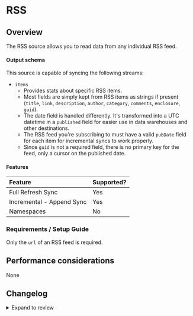 # RSS

## Overview

The RSS source allows you to read data from any individual RSS feed.

#### Output schema

This source is capable of syncing the following streams:

- `items`
  - Provides stats about specific RSS items.
  - Most fields are simply kept from RSS items as strings if present (`title`, `link`, `description`, `author`, `category`, `comments`, `enclosure`, `guid`).
  - The date field is handled differently. It's transformed into a UTC datetime in a `published` field for easier use in data warehouses and other destinations.
  - The RSS feed you're subscribing to must have a valid `pubDate` field for each item for incremental syncs to work properly.
  - Since `guid` is not a required field, there is no primary key for the feed, only a cursor on the published date.

#### Features

| Feature                   | Supported? |
| :------------------------ | :--------- |
| Full Refresh Sync         | Yes        |
| Incremental - Append Sync | Yes        |
| Namespaces                | No         |

### Requirements / Setup Guide

Only the `url` of an RSS feed is required.

## Performance considerations

None

## Changelog

<details>
  <summary>Expand to review</summary>

| Version | Date       | Pull Request                                             | Subject                        |
| :------ | :--------- | :------------------------------------------------------- | :----------------------------- |
| 1.0.32 | 2025-07-26 | [53952](https://github.com/airbytehq/airbyte/pull/53952) | Update dependencies |
| 1.0.31 | 2025-02-01 | [51897](https://github.com/airbytehq/airbyte/pull/51897) | Update dependencies |
| 1.0.30 | 2025-01-11 | [51334](https://github.com/airbytehq/airbyte/pull/51334) | Update dependencies |
| 1.0.29 | 2025-01-04 | [50935](https://github.com/airbytehq/airbyte/pull/50935) | Update dependencies |
| 1.0.28 | 2024-12-28 | [50731](https://github.com/airbytehq/airbyte/pull/50731) | Update dependencies |
| 1.0.27 | 2024-12-21 | [50296](https://github.com/airbytehq/airbyte/pull/50296) | Update dependencies |
| 1.0.26 | 2024-12-14 | [49699](https://github.com/airbytehq/airbyte/pull/49699) | Update dependencies |
| 1.0.25 | 2024-12-11 | [49082](https://github.com/airbytehq/airbyte/pull/49082) | Starting with this version, the Docker image is now rootless. Please note that this and future versions will not be compatible with Airbyte versions earlier than 0.64 |
| 1.0.24 | 2024-11-04 | [48252](https://github.com/airbytehq/airbyte/pull/48252) | Update dependencies |
| 1.0.23 | 2024-10-29 | [47104](https://github.com/airbytehq/airbyte/pull/47104) | Update dependencies |
| 1.0.22 | 2024-10-12 | [46793](https://github.com/airbytehq/airbyte/pull/46793) | Update dependencies |
| 1.0.21 | 2024-10-05 | [46454](https://github.com/airbytehq/airbyte/pull/46454) | Update dependencies |
| 1.0.20 | 2024-09-28 | [46185](https://github.com/airbytehq/airbyte/pull/46185) | Update dependencies |
| 1.0.19 | 2024-09-21 | [45812](https://github.com/airbytehq/airbyte/pull/45812) | Update dependencies |
| 1.0.18 | 2024-09-14 | [45538](https://github.com/airbytehq/airbyte/pull/45538) | Update dependencies |
| 1.0.17 | 2024-09-07 | [45223](https://github.com/airbytehq/airbyte/pull/45223) | Update dependencies |
| 1.0.16 | 2024-08-31 | [45058](https://github.com/airbytehq/airbyte/pull/45058) | Update dependencies |
| 1.0.15 | 2024-08-24 | [44635](https://github.com/airbytehq/airbyte/pull/44635) | Update dependencies |
| 1.0.14 | 2024-08-17 | [44257](https://github.com/airbytehq/airbyte/pull/44257) | Update dependencies |
| 1.0.13 | 2024-08-12 | [43883](https://github.com/airbytehq/airbyte/pull/43883) | Update dependencies |
| 1.0.12 | 2024-08-10 | [43687](https://github.com/airbytehq/airbyte/pull/43687) | Update dependencies |
| 1.0.11 | 2024-08-03 | [43073](https://github.com/airbytehq/airbyte/pull/43073) | Update dependencies |
| 1.0.10 | 2024-07-27 | [42687](https://github.com/airbytehq/airbyte/pull/42687) | Update dependencies |
| 1.0.9 | 2024-07-20 | [42139](https://github.com/airbytehq/airbyte/pull/42139) | Update dependencies |
| 1.0.8 | 2024-07-13 | [41741](https://github.com/airbytehq/airbyte/pull/41741) | Update dependencies |
| 1.0.7 | 2024-07-10 | [41570](https://github.com/airbytehq/airbyte/pull/41570) | Update dependencies |
| 1.0.6 | 2024-07-09 | [41197](https://github.com/airbytehq/airbyte/pull/41197) | Update dependencies |
| 1.0.5 | 2024-07-06 | [40921](https://github.com/airbytehq/airbyte/pull/40921) | Update dependencies |
| 1.0.4 | 2024-06-25 | [40410](https://github.com/airbytehq/airbyte/pull/40410) | Update dependencies |
| 1.0.3 | 2024-06-22 | [40083](https://github.com/airbytehq/airbyte/pull/40083) | Update dependencies |
| 1.0.2 | 2024-06-04 | [39085](https://github.com/airbytehq/airbyte/pull/39085) | [autopull] Upgrade base image to v1.2.1 |
| 1.0.1 | 2024-04-30 | [37535](https://github.com/airbytehq/airbyte/pull/37535) | Fix incremental sync |
| 1.0.0 | 2024-04-20 | [36418](https://github.com/airbytehq/airbyte/pull/36418) | Migrate python cdk to low code |
| 0.1.0 | 2022-10-12 | [18838](https://github.com/airbytehq/airbyte/pull/18838) | Initial release supporting RSS |


</details>
